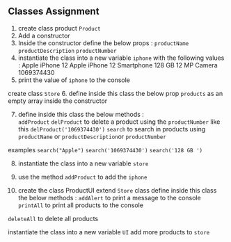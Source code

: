 ## Classes  Assignment
1. create class product `Product`
2. Add a constructor
3.  Inside the constructor define  the below props : 
`productName` `productDescription` `productNumber`
4. instantiate the class into a new variable  `iphone` with the following values : 
 Apple iPhone 12
Apple iPhone 12 Smartphone  128 GB   12 MP Camera
1069374430
5. print the value of `iphone` to the console






create class  `Store`
6. define inside this class the below prop
`products` as an empty array  inside the constructor 

7. define inside this class the below methods :  
`addProduct` 
`delProduct`   to delete a product using the `productNumber`  like this `delProduct('1069374430')`
`search`  to search in products using `productName` or `productDescription`or `productNumber` 

examples  `search("Apple")`    `search('1069374430')`   `search('128 GB ')`

8. instantiate the class into a new variable  `store` 
9. use the method `addProduct` to add the `iphone`


10.  create the class ProductUI extend  `Store` class 
 define inside this class the below methods : 
`addAlert`  to print a message to the console 
`printAll` to print all products to the console

 
`deleteAll` to delete all products 

instantiate the class into a new variable  `UI` 
add more products to `store`
